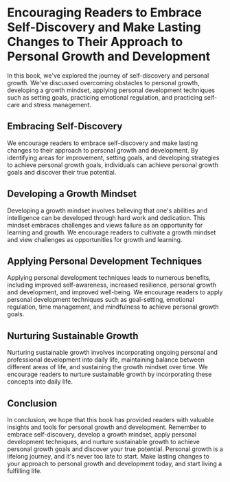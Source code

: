 Encouraging Readers to Embrace Self-Discovery and Make Lasting Changes to Their Approach to Personal Growth and Development
================================================================================================================================================

In this book, we've explored the journey of self-discovery and personal growth. We've discussed overcoming obstacles to personal growth, developing a growth mindset, applying personal development techniques such as setting goals, practicing emotional regulation, and practicing self-care and stress management.

Embracing Self-Discovery
------------------------

We encourage readers to embrace self-discovery and make lasting changes to their approach to personal growth and development. By identifying areas for improvement, setting goals, and developing strategies to achieve personal growth goals, individuals can achieve personal growth goals and discover their true potential.

Developing a Growth Mindset
---------------------------

Developing a growth mindset involves believing that one's abilities and intelligence can be developed through hard work and dedication. This mindset embraces challenges and views failure as an opportunity for learning and growth. We encourage readers to cultivate a growth mindset and view challenges as opportunities for growth and learning.

Applying Personal Development Techniques
----------------------------------------

Applying personal development techniques leads to numerous benefits, including improved self-awareness, increased resilience, personal growth and development, and improved well-being. We encourage readers to apply personal development techniques such as goal-setting, emotional regulation, time management, and mindfulness to achieve personal growth goals.

Nurturing Sustainable Growth
----------------------------

Nurturing sustainable growth involves incorporating ongoing personal and professional development into daily life, maintaining balance between different areas of life, and sustaining the growth mindset over time. We encourage readers to nurture sustainable growth by incorporating these concepts into daily life.

Conclusion
----------

In conclusion, we hope that this book has provided readers with valuable insights and tools for personal growth and development. Remember to embrace self-discovery, develop a growth mindset, apply personal development techniques, and nurture sustainable growth to achieve personal growth goals and discover your true potential. Personal growth is a lifelong journey, and it's never too late to start. Make lasting changes to your approach to personal growth and development today, and start living a fulfilling life.
